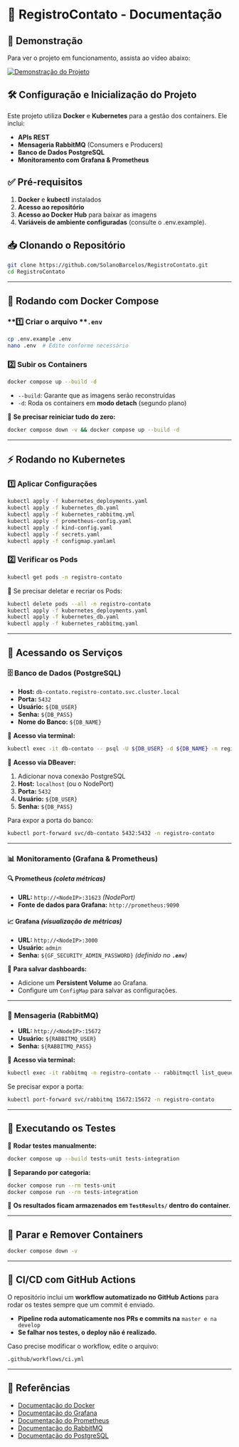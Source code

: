 # 📌 RegistroContato - Documentação

## 🎥 Demonstração

Para ver o projeto em funcionamento, assista ao vídeo abaixo:

[![Demonstração do Projeto](https://img.youtube.com/vi/1KZQEo6E_FdMXX_yOTLND7-t9AbpdWNKX/hqdefault.jpg)](https://drive.google.com/file/d/1KZQEo6E_FdMXX_yOTLND7-t9AbpdWNKX/view?usp=sharing "Clique para assistir")

## 🛠️ Configuração e Inicialização do Projeto

Este projeto utiliza **Docker** e **Kubernetes** para a gestão dos containers. Ele inclui:

- **APIs REST**
- **Mensageria RabbitMQ** (Consumers e Producers)
- **Banco de Dados PostgreSQL**
- **Monitoramento com Grafana & Prometheus**

## ✅ **Pré-requisitos**

1. **Docker** e **kubectl** instalados
2. **Acesso ao repositório**
3. **Acesso ao Docker Hub** para baixar as imagens
4. **Variáveis de ambiente configuradas** (consulte o .env.example).

## 📥 **Clonando o Repositório**

```sh
git clone https://github.com/SolanoBarcelos/RegistroContato.git
cd RegistroContato
```

---

## 🚀 **Rodando com Docker Compose**

### \*\*1️⃣ Criar o arquivo \*\***`.env`**

```sh
cp .env.example .env
nano .env  # Edite conforme necessário
```

### **2️⃣ Subir os Containers**

```sh
docker compose up --build -d
```

- `--build`: Garante que as imagens serão reconstruídas
- `-d`: Roda os containers em **modo detach** (segundo plano)

📌 **Se precisar reiniciar tudo do zero:**

```sh
docker compose down -v && docker compose up --build -d
```

---

## ⚡ **Rodando no Kubernetes**

### **1️⃣ Aplicar Configurações**

```sh
kubectl apply -f kubernetes_deployments.yaml
kubectl apply -f kubernetes_db.yaml
kubectl apply -f kubernetes_rabbitmq.yml
kubectl apply -f prometheus-config.yaml
kubectl apply -f kind-config.yaml
kubectl apply -f secrets.yaml
kubectl apply -f configmap.yamlaml

```

### **2️⃣ Verificar os Pods**

```sh
kubectl get pods -n registro-contato
```

📌 Se precisar deletar e recriar os Pods:

```sh
kubectl delete pods --all -n registro-contato
kubectl apply -f kubernetes_deployments.yaml
kubectl apply -f kubernetes_db.yaml
kubectl apply -f kubernetes_rabbitmq.yaml
```

---

## 🎯 **Acessando os Serviços**

### 🗄️ **Banco de Dados (PostgreSQL)**

- **Host:** `db-contato.registro-contato.svc.cluster.local`
- **Porta:** `5432`
- **Usuário:** `${DB_USER}`
- **Senha:** `${DB_PASS}`
- **Nome do Banco:** `${DB_NAME}`

📌 **Acesso via terminal:**

```sh
kubectl exec -it db-contato -- psql -U ${DB_USER} -d ${DB_NAME} -n registro-contato
```

📌 **Acesso via DBeaver:**

1. Adicionar nova conexão PostgreSQL
2. **Host:** `localhost` (ou o NodePort)
3. **Porta:** `5432`
4. **Usuário:** `${DB_USER}`
5. **Senha:** `${DB_PASS}`

Para expor a porta do banco:

```sh
kubectl port-forward svc/db-contato 5432:5432 -n registro-contato
```

---

### 📊 **Monitoramento (Grafana & Prometheus)**

#### 🔍 **Prometheus** *(coleta métricas)*

- **URL:** `http://<NodeIP>:31623`  *(NodePort)*
- **Fonte de dados para Grafana:** `http://prometheus:9090`

#### 📈 **Grafana** *(visualização de métricas)*

- **URL:** `http://<NodeIP>:3000`
- **Usuário:** `admin`
- **Senha:** `${GF_SECURITY_ADMIN_PASSWORD}` *(definido no **************`.env`**************)*

📌 **Para salvar dashboards:**

- Adicione um **Persistent Volume** ao Grafana.
- Configure um `ConfigMap` para salvar as configurações.

---

### 📡 **Mensageria (RabbitMQ)**

- **URL:** `http://<NodeIP>:15672`
- **Usuário:** `${RABBITMQ_USER}`
- **Senha:** `${RABBITMQ_PASS}`

📌 **Acesso via terminal:**

```sh
kubectl exec -it rabbitmq -n registro-contato -- rabbitmqctl list_queues
```

Se precisar expor a porta:

```sh
kubectl port-forward svc/rabbitmq 15672:15672 -n registro-contato
```

---

## 🧪 **Executando os Testes**

📌 **Rodar testes manualmente:**

```sh
docker compose up --build tests-unit tests-integration
```

📌 **Separando por categoria:**

```sh
docker compose run --rm tests-unit
docker compose run --rm tests-integration
```

🚀 **Os resultados ficam armazenados em ****************************`TestResults/`**************************** dentro do container.**

---

## 🔄 **Parar e Remover Containers**

```sh
docker compose down -v
```

---

## 🚀 **CI/CD com GitHub Actions**

O repositório inclui um **workflow automatizado no GitHub Actions** para rodar os testes sempre que um commit é enviado.

- **Pipeline roda automaticamente nos PRs e commits na**  ```master e na develop```
- **Se falhar nos testes, o deploy não é realizado.**

Caso precise modificar o workflow, edite o arquivo:

```sh
.github/workflows/ci.yml
```

---

## 🔗 **Referências**

- [Documentação do Docker](https://docs.docker.com/)
- [Documentação do Grafana](https://grafana.com/docs/)
- [Documentação do Prometheus](https://prometheus.io/docs/)
- [Documentação do RabbitMQ](https://www.rabbitmq.com/documentation.html)
- [Documentação do PostgreSQL](https://www.postgresql.org/docs/)

